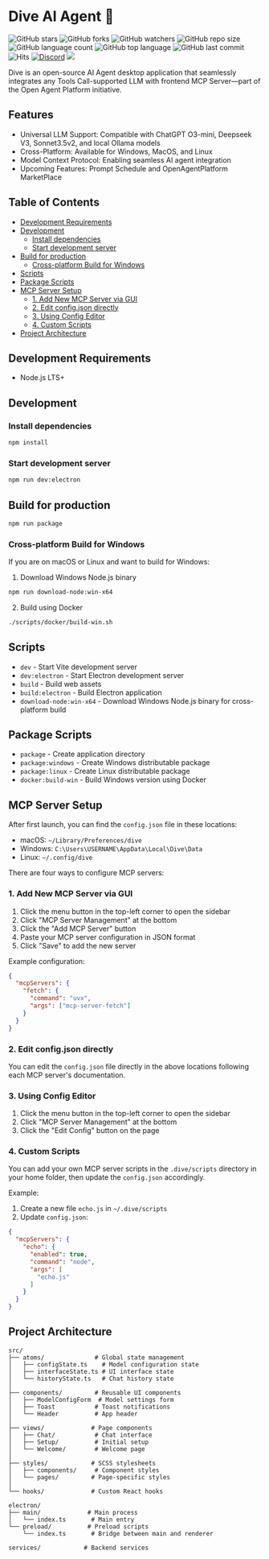 # Dive AI Agent 🤿

![GitHub stars](https://img.shields.io/github/stars/OpenAgentPlatform/Dive?style=social)
![GitHub forks](https://img.shields.io/github/forks/OpenAgentPlatform/Dive?style=social)
![GitHub watchers](https://img.shields.io/github/watchers/OpenAgentPlatform/Dive?style=social)
![GitHub repo size](https://img.shields.io/github/repo-size/OpenAgentPlatform/Dive)
![GitHub language count](https://img.shields.io/github/languages/count/OpenAgentPlatform/Dive)
![GitHub top language](https://img.shields.io/github/languages/top/OpenAgentPlatform/Dive)
![GitHub last commit](https://img.shields.io/github/last-commit/OpenAgentPlatform/Dive?color=red)
![Hits](https://hits.seeyoufarm.com/api/count/incr/badge.svg?url=https%3A%2F%2Fgithub.com%2FOpenAgentPlatform%2FDive&count_bg=%2379C83D&title_bg=%23555555&icon=&icon_color=%23E7E7E7&title=hits&edge_flat=false)
[![Discord](https://img.shields.io/badge/Discord-Dive-blue?logo=discord&logoColor=white)](https://discord.gg/5rJgQTnV4s)
[![](https://img.shields.io/static/v1?label=Sponsor&message=%E2%9D%A4&logo=GitHub&color=%23fe8e86)](https://github.com/sponsors/tjbck)

Dive is an open-source AI Agent desktop application that seamlessly integrates any Tools Call-supported LLM with frontend MCP Server—part of the Open Agent Platform initiative.

## Features

- Universal LLM Support: Compatible with ChatGPT O3-mini, Deepseek V3, Sonnet3.5v2, and local Ollama models
- Cross-Platform: Available for Windows, MacOS, and Linux
- Model Context Protocol: Enabling seamless AI agent integration
- Upcoming Features: Prompt Schedule and OpenAgentPlatform MarketPlace


## Table of Contents

- [Development Requirements](#development-requirements)
- [Development](#development)
  - [Install dependencies](#install-dependencies)
  - [Start development server](#start-development-server)
- [Build for production](#build-for-production)
  - [Cross-platform Build for Windows](#cross-platform-build-for-windows)
- [Scripts](#scripts)
- [Package Scripts](#package-scripts)
- [MCP Server Setup](#mcp-server-setup)
  - [1. Add New MCP Server via GUI](#1-add-new-mcp-server-via-gui)
  - [2. Edit config.json directly](#2-edit-configjson-directly)
  - [3. Using Config Editor](#3-using-config-editor)
  - [4. Custom Scripts](#4-custom-scripts)
- [Project Architecture](#project-architecture)

## Development Requirements

- Node.js LTS+

## Development

### Install dependencies

```bash
npm install
```

### Start development server

```bash
npm run dev:electron
```

## Build for production

```bash
npm run package
```

### Cross-platform Build for Windows

If you are on macOS or Linux and want to build for Windows:

1. Download Windows Node.js binary
```bash
npm run download-node:win-x64
```

2. Build using Docker
```bash
./scripts/docker/build-win.sh
```

## Scripts

- `dev` - Start Vite development server
- `dev:electron` - Start Electron development server
- `build` - Build web assets
- `build:electron` - Build Electron application
- `download-node:win-x64` - Download Windows Node.js binary for cross-platform build

## Package Scripts

- `package` - Create application directory
- `package:windows` - Create Windows distributable package
- `package:linux` - Create Linux distributable package
- `docker:build-win` - Build Windows version using Docker

## MCP Server Setup

After first launch, you can find the `config.json` file in these locations:

- macOS: `~/Library/Preferences/dive`
- Windows: `C:\Users\USERNAME\AppData\Local\Dive\Data`
- Linux: `~/.config/dive`

There are four ways to configure MCP servers:

### 1. Add New MCP Server via GUI

1. Click the menu button in the top-left corner to open the sidebar
2. Click "MCP Server Management" at the bottom
3. Click the "Add MCP Server" button
4. Paste your MCP server configuration in JSON format
5. Click "Save" to add the new server

Example configuration:
```json
{
  "mcpServers": {
    "fetch": {
      "command": "uvx",
      "args": ["mcp-server-fetch"]
    }
  }
}
```

### 2. Edit config.json directly

You can edit the `config.json` file directly in the above locations following each MCP server's documentation.

### 3. Using Config Editor

1. Click the menu button in the top-left corner to open the sidebar
2. Click "MCP Server Management" at the bottom
3. Click the "Edit Config" button on the page

### 4. Custom Scripts

You can add your own MCP server scripts in the `.dive/scripts` directory in your home folder, then update the `config.json` accordingly.

Example:

1. Create a new file `echo.js` in `~/.dive/scripts`
2. Update `config.json`:

```json
{
  "mcpServers": {
    "echo": {
      "enabled": true,
      "command": "node",
      "args": [
        "echo.js"
      ]
    }
  }
}
```

## Project Architecture

```
src/
├── atoms/              # Global state management
│   ├── configState.ts    # Model configuration state
│   ├── interfaceState.ts # UI interface state
│   └── historyState.ts   # Chat history state
│
├── components/         # Reusable UI components
│   ├── ModelConfigForm  # Model settings form
│   ├── Toast           # Toast notifications
│   └── Header          # App header
│
├── views/             # Page components
│   ├── Chat/           # Chat interface
│   ├── Setup/          # Initial setup
│   └── Welcome/        # Welcome page
│
├── styles/            # SCSS stylesheets
│   ├── components/     # Component styles
│   └── pages/         # Page-specific styles
│
└── hooks/             # Custom React hooks

electron/
├── main/             # Main process
│   └── index.ts       # Main entry
└── preload/          # Preload scripts
    └── index.ts       # Bridge between main and renderer

services/            # Backend services
```
